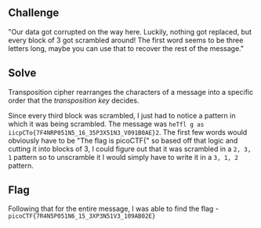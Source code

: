## Challenge

"Our data got corrupted on the way here. Luckily, nothing got replaced, but every block of 3 got scrambled around! The first word seems to be three letters long, maybe you can use that to recover the rest of the message."

## Solve

Transposition cipher rearranges the characters of a message into a specific order that the _transposition key_ decides.

Since every third block was scrambled, I just had to notice a pattern in which it was being scrambled. The message was `heTfl g as iicpCTo{7F4NRP051N5_16_35P3X51N3_V091B0AE}2`. The first few words would obviously have to be "The flag is picoCTF{" so based off that logic and cutting it into blocks of 3, I could figure out that it was scrambled in a `2, 3, 1` pattern so to unscramble it I would simply have to write it in a `3, 1, 2` pattern. 

## Flag

Following that for the entire message, I was able to find the flag - `picoCTF{7R4N5P051N6_15_3XP3N51V3_109AB02E}`